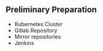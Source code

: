 ## Preliminary Preparation

- Kubernetes Cluster
- Gitlab Repository
- Mirror repositories
- Jenkins
